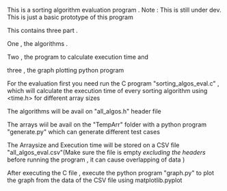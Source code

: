 This is a sorting algorithm evaluation program . Note : This is still under dev. This is just a basic prototype of this program




This contains three part .


One , the algorithms .


Two , the program to calculate execution time and 


three , the graph plotting python program


For the evaluation first you need run the C program "sorting_algos_eval.c" , which will calculate the execution time of every sorting algorithm using <time.h> for different array sizes


The algorithms will be avail on "all_algos.h" header file




The arrays wiil be avail on the "TempArr" folder with a python program "generate.py" which can generate different test cases


The Arraysize and Execution time will be stored on a CSV file "all_algos_eval.csv"(Make sure the file is empty *excluding the headers* before running the program , it can cause overlapping of data )


After executing the C file , execute the python program "graph.py" to plot the graph from the data of the CSV file using matplotlib.pyplot




